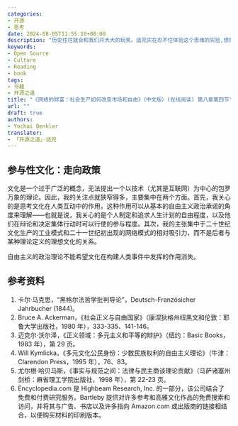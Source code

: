 ```yaml
---
categories:
- 开源
- 思考
date: 2024-08-05T11:55:10+08:00
description: "历史往往就会和我们开大大的玩笑。适兕实在忍不住体验这个思维的实验,想象虚拟的历史，于是尝试花几个月的时间翻译。Enjoy！Happy Reading～"
keywords:
- Open Source
- Culture
- Reading
- book
tags:
- 书籍
- 开源之道
title: "《网络的财富：社会生产如何改变市场和自由》（中文版）(在线阅读) 第八章第四节"
url: ""
draft: true
authors:
- Yochai Benkler
translater:
- 「开源之道」·适兕
---
```


## 参与性文化：走向政策

文化是一个过于广泛的概念，无法提出一个以技术（尤其是互联网）为中心的包罗万象的理论。因此，我的关注点就狭窄得多，主要集中在两个方面。首先，我关心的是思考文化在人类互动中的作用，这种作用可以从基本的自由主义政治承诺的角度来理解——也就是说，我关心的是个人制定和追求人生计划的自由程度，以及他们在辩论和决定集体行动时可以行使的参与程度。其次，我的主张集中于二十世纪文化生产的工业模式和二十一世纪初出现的网络模式的相对吸引力，而不是后者与某种理论定义的理想文化的关系。

自由主义的政治理论不能希望文化在构建人类事件中发挥的作用消失。


## 参考资料

1. 卡尔·马克思，“黑格尔法哲学批判导论”，Deutsch-Französicher Jahrbucher (1844)。
2. Bruce A. Ackerman，《社会正义与自由国家》（康涅狄格州纽黑文和伦敦：耶鲁大学出版社，1980 年），333-335、141-146。
3. 迈克尔·沃尔泽，《正义领域：多元主义和平等的辩护》（纽约：Basic Books，1983 年），第 29 页。
4. Will Kymlicka，《多元文化公民身份：少数民族权利的自由主义理论》（牛津：Clarendon Press，1995 年），76、83。
5. 尤尔根·哈贝马斯，《事实与规范之间：法律与民主商谈理论贡献》（马萨诸塞州剑桥：麻省理工学院出版社，1998 年），第 22-23 页。
6. Encyclopedia.com 是 Highbeam Research, Inc. 的一部分，该公司结合了免费和付费研究服务。Bartleby 提供对许多参考和高雅文化作品的免费搜索和访问，并将其与广告、书店以及许多指向 Amazon.com 或出版商的链接相结合，以便购买材料的印刷版本。